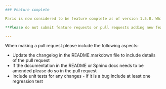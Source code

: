 ```yaml
---
### Feature complete

Paris is now considered to be feature complete as of version 1.5.0. Whilst it will continue to be maintained with bug fixes there will be no further new features added.

**Please do not submit feature requests or pull requests adding new features as they will be closed without ceremony.**

---
```


When making a pull request please include the following aspects:

- Update the changelog in the README.markdown file to include details of the pull request
- If the documentation in the README or Sphinx docs needs to be amended please do so in the pull request
- Include unit tests for any changes - if it is a bug include at least one regression test


